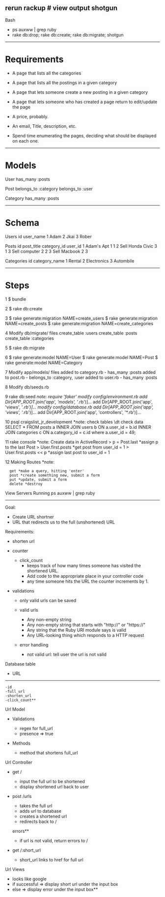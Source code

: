rerun rackup # view output
shotgun
------------------------------------------------
Bash
- ps auxww | grep ruby
- rake db:drop; rake db:create; rake db:migrate; shotgun

------------------------------------------------
# Requirements
- A page that lists all the categories
- A page that lists all the postings in a given category
- A page that lets someone create a new posting in a given category
- A page that lets someone who has created a page return to edit/update the page

- A price, probably. 
- An email, Title, description, etc.
- Spend time enumerating the pages, deciding what should be displayed on each one.
------------------------------------------------
# Models
User
  has_many :posts

Post
  belongs_to :category
  belongs_to :user

Category
  has_many :posts

------------------------------------------------
# Schema

Users
  id  user_name
  1   Adam
  2   Jkai
  3   Rober


Posts
  id  post_title        category_id  user_id
  1   Adam's Apt        1             1
  2   Sell Honda Civic  3             1
  3   Sell computer     2             2
  3   Sell Macbook      2             3


Categories
  id  category_name
  1   Rental 
  2   Electronics 
  3   Autombile 

------------------------------------------------
# Steps
  1 $ bundle
  
  2 $ rake db:create
  
  3 $ rake generate:migration NAME=create_users
    $ rake generate:migration NAME=create_posts
    $ rake generate:migration NAME=create_categories
  
  4 Modify db/migrate/ files
    create_table :users
    create_table :posts
    create_table :categories

  5 $ rake db:migrate
  
  6 $ rake generate:model NAME=User
    $ rake generate:model NAME=Post
    $ rake generate:model NAME=Category

  7 Modify app/models/ files
    added to category.rb - has_many :posts
    added to post.rb - belongs_to :category, :user
    added to user.rb - has_many :posts

  8 Modify db/seeds.rb

  9 rake db:seed
    *note: require 'faker'
            modify config/environment.rb
              add Dir[APP_ROOT.join('app', 'models', '*.rb')]...
              add Dir[APP_ROOT.join('app', 'views', '*.rb')]...
            modify config/database.rb
              add Dir[APP_ROOT.join('app', 'views', '*.rb')]...
              add Dir[APP_ROOT.join('app', 'controllers', '*.rb')]...

  10 psql craigslist_jr_development
     *note: check tables \dt
            check data
            SELECT * FROM posts a INNER JOIN users b ON a.user_id = b.id INNER JOIN categories c ON a.category_id = c.id where a.user_id = 49;

  11 rake console
     *note: Create data in ActiveRecord
     >  p = Post.last
        *assign p to the last Post
     >  User.first.posts
        *get post from user_id = 1
     >  User.first.posts << p
        *assign last post to user_id = 1

  12 Making Routes
      *note:



      get *make a query, hitting 'enter'
      post *create something new, submit a form
      put *update, submit a form
      delete *destroy

 View Servers Running
 ps auxww | grep ruby

------------------------------------------------

Goal:
- Create URL shortner
- URL that redirects us to the full (unshortened) URL


Requirements:
- shorten url

- counter
  * click_count
    - keeps track of how many times someone has visited the shortened URL. 
    - Add code to the appropriate place in your controller code
    -  any time someone hits the URL the counter increments by 1.

- validations
  * only valid urls can be saved

  * valid urls
    - Any non-empty string
    - Any non-empty string that starts with "http://" or "https://"
    - Any string that the Ruby URI module says is valid
    - Any URL-looking thing which responds to a HTTP request

  * error handling
    - not valid url: tell user the url is not valid


Database table 
  * URL
  ------
    -id
    -full_url
    -shorten_url
    -click_count**

Url Model
  * Validations
    - regex for full_url
    - presence => true

  * Methods
    - method that shortens full_url


Url Controller
  * get / 
    - input the full url to be shortened
    - display shortened url back to user

  * post /urls
    - takes the full url
    - adds url to database
    - creates a shortened url
    - redirects back to /

    errors**
    - if url is not valid, return errors to /

  * get /:short_url
    - short_url links to href for full url


Url Views
  * looks like google
  * if successful => display short url under the input box
  * else => display error under the input box**

